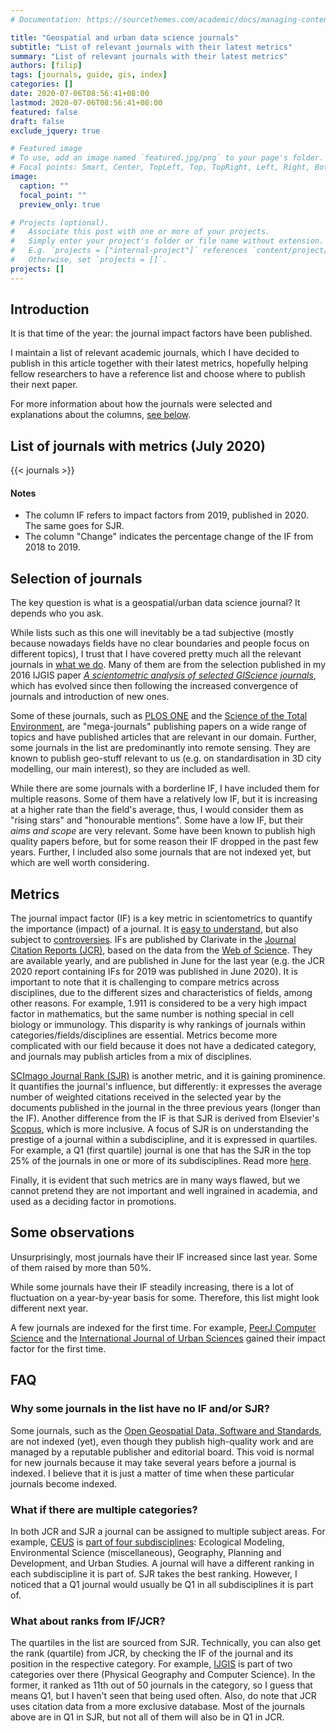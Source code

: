 ```yaml
---
# Documentation: https://sourcethemes.com/academic/docs/managing-content/

title: "Geospatial and urban data science journals"
subtitle: "List of relevant journals with their latest metrics"
summary: "List of relevant journals with their latest metrics"
authors: [filip]
tags: [journals, guide, gis, index]
categories: []
date: 2020-07-06T08:56:41+08:00
lastmod: 2020-07-06T08:56:41+08:00
featured: false
draft: false
exclude_jquery: true

# Featured image
# To use, add an image named `featured.jpg/png` to your page's folder.
# Focal points: Smart, Center, TopLeft, Top, TopRight, Left, Right, BottomLeft, Bottom, BottomRight.
image:
  caption: ""
  focal_point: ""
  preview_only: true

# Projects (optional).
#   Associate this post with one or more of your projects.
#   Simply enter your project's folder or file name without extension.
#   E.g. `projects = ["internal-project"]` references `content/project/deep-learning/index.md`.
#   Otherwise, set `projects = []`.
projects: []
---
```


## Introduction

It is that time of the year: the journal impact factors have been published.

I maintain a list of relevant academic journals, which I have decided to publish in this article together with their latest metrics, hopefully helping fellow researchers to have a reference list and choose where to publish their next paper.

For more information about how the journals were selected and explanations about the columns, [see below](#selection-of-journals).

## List of journals with metrics (July 2020)

{{< journals >}}

#### Notes
* The column IF refers to impact factors from 2019, published in 2020. The same goes for SJR.
* The column "Change" indicates the percentage change of the IF from 2018 to 2019.

## Selection of journals

The key question is what is a geospatial/urban data science journal?
It depends who you ask.

While lists such as this one will inevitably be a tad subjective (mostly because nowadays fields have no clear boundaries and people focus on different topics), I trust that I have covered pretty much all the relevant journals in [what we do](/).
Many of them are from the selection published in my 2016 IJGIS paper [_A scientometric analysis of selected GIScience journals_](https://doi.org/10.1080/13658816.2015.1130831), which has evolved since then following the increased convergence of journals and introduction of new ones.

Some of these journals, such as [PLOS ONE](https://journals.plos.org/plosone/) and the [Science of the Total Environment](https://www.journals.elsevier.com/science-of-the-total-environment), are "mega-journals" publishing papers on a wide range of topics and have published articles that are relevant in our domain.
Further, some journals in the list are predominantly into remote sensing.
They are known to publish geo-stuff relevant to us (e.g. on standardisation in 3D city modelling, our main interest), so they are included as well.

While there are some journals with a borderline IF, I have included them for multiple reasons. Some of them have a relatively low IF, but it is increasing at a higher rate than the field's average, thus, I would consider them as "rising stars" and "honourable mentions".
Some have a low IF, but their _aims and scope_ are very relevant.
Some have been known to publish high quality papers before, but for some reason their IF dropped in the past few years.
Further, I included also some journals that are not indexed yet, but which are well worth considering.

## Metrics

The journal impact factor (IF) is a key metric in scientometrics to quantify the importance (impact) of a journal.
It is [easy to understand](https://en.wikipedia.org/wiki/Impact_factor), but also subject to [controversies](https://en.wikipedia.org/wiki/Impact_factor#Criticisms).
IFs are published by Clarivate in the [Journal Citation Reports (JCR)](https://clarivate.com/webofsciencegroup/solutions/journal-citation-reports/), based on the data from the [Web of Science](https://www.webofknowledge.com).
They are available yearly, and are published in June for the last year (e.g. the JCR 2020 report containing IFs for 2019 was published in June 2020). 
It is important to note that it is challenging to compare metrics across disciplines, due to the different sizes and characteristics of fields, among other reasons.
For example, 1.911 is considered to be a very high impact factor in mathematics, but the same number is nothing special in cell biology or immunology.
This disparity is why rankings of journals within categories/fields/disciplines are essential.
Metrics become more complicated with our field because it does not have a dedicated category, and journals may publish articles from a mix of disciplines.

[SCImago Journal Rank (SJR)](https://www.scimagojr.com) is another metric, and it is gaining prominence. 
It quantifies the journal's influence, but differently: it expresses the average number of weighted citations received in the selected year by the documents published in the journal in the three previous years (longer than the IF).
Another difference from the IF is that SJR is derived from Elsevier's [Scopus](https://www.scopus.com/), which is more inclusive.
A focus of SJR is on understanding the prestige of a journal within a subdiscipline, and it is expressed in quartiles. 
For example, a Q1 (first quartile) journal is one that has the SJR in the top 25% of the journals in one or more of its subdisciplines.
Read more [here](https://academia.stackexchange.com/a/116470).

Finally, it is evident that such metrics are in many ways flawed, but we cannot pretend they are not important and well ingrained in academia, and used as a deciding factor in promotions.


## Some observations

Unsurprisingly, most journals have their IF increased since last year.
Some of them raised by more than 50%.

While some journals have their IF steadily increasing, there is a lot of fluctuation on a year-by-year basis for some.
Therefore, this list might look different next year.

A few journals are indexed for the first time.
For example, [PeerJ Computer Science](https://peerj.com/computer-science/) and the [International Journal of Urban Sciences](https://www.tandfonline.com/toc/rjus20/current) gained their impact factor for the first time.

## FAQ

### Why some journals in the list have no IF and/or SJR?

Some journals, such as the [Open Geospatial Data, Software and Standards](https://opengeospatialdata.springeropen.com), are not indexed (yet), even though they publish high-quality work and are managed by a reputable publisher and editorial board.
This void is normal for new journals because it may take several years before a journal is indexed.
I believe that it is just a matter of time when these particular journals become indexed.


### What if there are multiple categories?

In both JCR and SJR a journal can be assigned to multiple subject areas.
For example, [CEUS](https://www.journals.elsevier.com/computers-environment-and-urban-systems) is [part of four subdisciplines](https://www.scimagojr.com/journalsearch.php?q=23269&tip=sid&clean=0): Ecological Modeling, Environmental Science (miscellaneous), Geography, Planning and Development, and Urban Studies.
A journal will have a different ranking in each subdiscipline it is part of.
SJR takes the best ranking.
However, I noticed that a Q1 journal would usually be Q1 in all subdisciplines it is part of.


### What about ranks from IF/JCR?

The quartiles in the list are sourced from SJR.
Technically, you can also get the rank (quartile) from JCR, by checking the IF of the journal and its position in the respective category.
For example, [IJGIS](https://www.tandfonline.com/toc/tgis20/current) is part of two categories over there (Physical Geography and Computer Science).
In the former, it ranked as 11th out of 50 journals in the category, so I guess that means Q1, but I haven't seen that being used often.
Also, do note that JCR uses citation data from a more exclusive database.
Most of the journals above are in Q1 in SJR, but not all of them will also be in Q1 in JCR.
